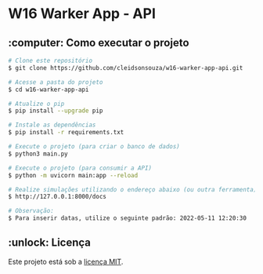# W16 Warker App - API

<!-- >>>>>>>>>>>>>>>>>>>>>>>>>>>>>>>>>>>>>>>>>>>>>>>>>>>> Como executar o projeto <<<<<<<<<<<<<<<<<<<<<<<<<<<<<<<<<<<<<<<<<<<<<<<<<<<<<< -->  
<h2> :computer: Como executar o projeto </h2>

<!-- Pré-requisitos -->  
<!--  <h3> Pré-requisitos</h3>
    <ul>
      <li> Módulo <strong>numpy</strong>. </li>
      <li> Módulo <strong>pygame</strong>. </li>      
     </ul> -->

```bash
# Clone este repositório
$ git clone https://github.com/cleidsonsouza/w16-warker-app-api.git

# Acesse a pasta do projeto
$ cd w16-warker-app-api

# Atualize o pip
$ pip install --upgrade pip

# Instale as dependências
$ pip install -r requirements.txt

# Execute o projeto (para criar o banco de dados)
$ python3 main.py

# Execute o projeto (para consumir a API)
$ python -m uvicorn main:app --reload

# Realize simulações utilizando o endereço abaixo (ou outra ferramenta)
$ http://127.0.0.1:8000/docs

# Observação:
$ Para inserir datas, utilize o seguinte padrão: 2022-05-11 12:20:30

```

<!-- >>>>>>>>>>>>>>>>>>>>>>>>>>>>>>>>>>>>>>>>>>>>>>>>>>>>>>>>>>> Licença <<<<<<<<<<<<<<<<<<<<<<<<<<<<<<<<<<<<<<<<<<<<<<<<<<<<<<<<<<<<<<< -->     
<h2> :unlock: Licença</h2>
<p> Este projeto está sob a <a href="https://github.com/cleidsonsouza/n-rainhas-2018/blob/master/LICENSE"> licença MIT</a>. </p>
